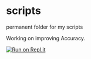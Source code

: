 # scripts
permanent folder for my scripts 


Working on improving Accuracy. 

  [![Run on Repl.it](https://repl.it/badge/github/kidkoder432/scripts)](https://repl.it/github/kidkoder432/scripts)
